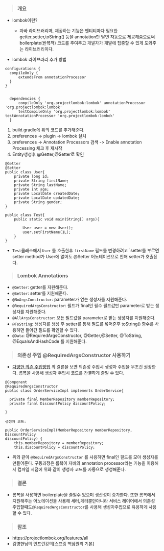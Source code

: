 > ### 개요
* lombok이란?
  *  자바 라이브러리며, 제공하는 기능은 엔티티마다 필요한 getter,setter,toString() 등을 annotation만 달면 자동으로 제공해줌으로써 boilerplate(반복적) 코드를 주여주고 개발자가 개발에 집중할 수 있게 도와주는 라이브러리이다.

* lombok 라이브러리 추가 방법
```
configurations {
  compileOnly {
      extendsFrom annotationProcessor
  } 
}  


  dependencies { 
      compileOnly 'org.projectlombok:lombok' annotationProcessor 'org.projectlombok:lombok'
      testCompileOnly 'org.projectlombok:lombok' testAnnotationProcessor 'org.projectlombok:lombok'
  } 
```
1. build.gradle에 위의 코드를 추가해준다.
2. preferences -> plugin -> lombok 설치 
3. preferences -> Annotation Processors 검색 -> Enable annotation Processing 체크 후 재시작
4. Entity생성후 @Getter,@Setter로 확인 

```
@Getter
@Setter
public class User{
    private long id;
    private String firstName;
    private String lastName;
    private int age;
    private LocalDate createdDate;
    private LocalDate updatedDate;
    private String gender;
}

public class Test{
    public static void main(String[] args){

        User user = new User();
        user.setFirstName(1L);
    }
}
```
 * `Test`클래스에서 `User` 를 호출한후 `firstName` 필드를 변경하려고 `setter를 부르면 setter method가 User에 없어도 @Setter 어노테이션으로 인해 setter가 호출된다.

> ### Lombok Annotations
 * `@Getter`: getter를 지원해준다.
 * `@Setter`: setter를 지원해준다.
 * `@NoArgsConstructor`: parameter가 없는 생성자를 지원해준다.
 * `@RequiredArgsConstructor`: 필드가 final인 필수 필드값만 parameter로 받는 생성자를 지원해준다. 
 * `@AllArgsConstructor`: 모든 필드값을 parameter로 받는 생성자를 지원해준다. 
 * `@ToString`: 생성자를 생성 후 setter를 통해 필드를 넣어준후 toString() 함수를 사용하면 들어간 필드를 확인할 수 있다. 
 * `@Data`: @RequiredArgsConstructor, @Getter,@Setter, @ToString, @EqualsAndHashCode 를 지원해준다. 


 > ### 의존성 주입 @RequiredArgsConstructor 사용하기
 *  [다양한 의존 주입방법](https://github.com/crinkj/TIL/blob/master/Spring/%EB%8B%A4%EC%96%91%ED%95%9C%20%EC%9D%98%EC%A1%B4%EC%84%B1%20%EC%A3%BC%EC%9E%85(DI)%20%EB%B0%A9%EB%B2%95.md) 의 결론을 보면 의존성 주입시 생성자 주입을 무조건 권장한다. 롬복을 사용해 생성자 주입시 코드를 간결하게 줄일 수 있다.
  ```
  @Component
  @RequiredArgsConstructor
  public class OrderServiceImpl implements OrderService{
    
    private final MemberRepository memberRepository;
    private final DiscountPolicy discountPolicy;

  }
  
  생성자 코드:

  public OrderServiceImpl(MemberRepository memberRepository, DiscountPolicy
  discountPolicy) {
      this.memberRepository = memberRepository;
      this.discountPolicy = discountPolicy;
  
  ``` 
  * 위와 같이 `@RequiredArgsConstructor` 를 사용하면 final인 필드를 모아 생성자를 만들어준다. 구동과정은 롬복이 자바의 annotation processor라는 기능을 이용해서 컴파일 시점에 위와 같이 생성자 코드를 자동으로 생성해준다.

> ### 결론
* 롬복을 사용하면 boilerplate을 줄일수 있으며 생산성이 증가한다. 또한 롬복에서 지원해주는 어노테이션을 사용해 세터,게터뿐만아니라 서비스 레이어에서 의존성 주입할때도`@RequiredArgsConstructor`를 사용해 생성자주입으로 유용하게 사용할 수 있다. 

> ### 참조
* https://projectlombok.org/features/all
* 김영한님의 인프런강의[스프링 핵심원리 기본]